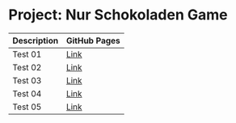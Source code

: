 # Project: Nur Schokoladen Game

| Description | GitHub Pages                                           |
| ----------- | ------------------------------------------------------ |
| Test 01     | [Link](https://romanrios.github.io/nur-schokoladen/01) |
| Test 02     | [Link](https://romanrios.github.io/nur-schokoladen/02) |
| Test 03     | [Link](https://romanrios.github.io/nur-schokoladen/03) |
| Test 04     | [Link](https://romanrios.github.io/nur-schokoladen/04) |
| Test 05     | [Link](https://romanrios.github.io/nur-schokoladen/05) |
